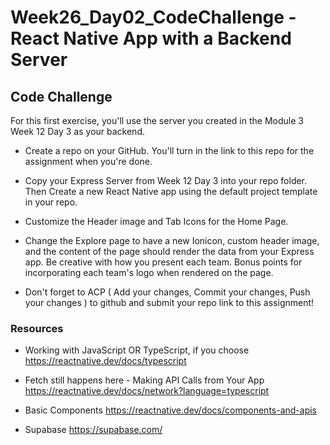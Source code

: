 # Week26_Day02_CodeChallenge - React Native App with a Backend Server

## Code Challenge

For this first exercise, you'll use the server you created in the Module 3 Week 12 Day 3 as your backend.

- Create a repo on your GitHub. You'll turn in the link to this repo for the assignment when you're done.

- Copy your Express Server from Week 12 Day 3 into your repo folder. Then Create a new React Native app using the default project template in your repo.

- Customize the Header image and Tab Icons for the Home Page.

- Change the Explore page to have a new Ionicon, custom header image, and the content of the page should render the data from your Express app. Be creative with how you present each team. Bonus points for incorporating each team's logo when rendered on the page.

- Don't forget to ACP ( Add your changes, Commit your changes, Push your changes ) to github and submit your repo link to this assignment!

### Resources

- Working with JavaScript OR TypeScript, if you choose <https://reactnative.dev/docs/typescript>

- Fetch still happens here - Making API Calls from Your App <https://reactnative.dev/docs/network?language=typescript>

- Basic Components <https://reactnative.dev/docs/components-and-apis>

- Supabase <https://supabase.com/>
